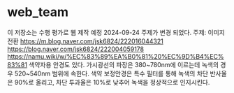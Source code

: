 # web_team
이 저장소는 수행 평가로 웹 제작 예정
2024-09-24 주제가 변경 되었다. 주제: 이미지 전환
https://m.blog.naver.com/jsk6824/222016044321
https://blog.naver.com/jsk6824/222004059178
https://namu.wiki/w/%EC%83%89%EA%B0%81%20%EC%9D%B4%EC%83%81
색약자용 안경도 있다. 가시광선의 파장은 380~780nm에 이르는데 녹색의 경우 520~540nm 범위에 속한다. 색약 보정안경은 특수 필터를 통해 녹색의 차단 반사율은 90%로 올리고, 차단 투과율은 10%로 낮추어 녹색을 정상적으로 인지시킨다.
